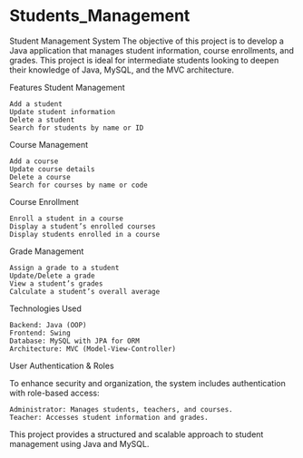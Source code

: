 # Students_Management
 Student Management System  The objective of this project is to develop a Java application that manages student information, course enrollments, and grades. This project is ideal for intermediate students looking to deepen their knowledge of Java, MySQL, and the MVC architecture.

Features
Student Management

    Add a student
    Update student information
    Delete a student
    Search for students by name or ID

Course Management

    Add a course
    Update course details
    Delete a course
    Search for courses by name or code

Course Enrollment

    Enroll a student in a course
    Display a student’s enrolled courses
    Display students enrolled in a course

Grade Management

    Assign a grade to a student
    Update/Delete a grade
    View a student’s grades
    Calculate a student’s overall average

Technologies Used

    Backend: Java (OOP)
    Frontend: Swing
    Database: MySQL with JPA for ORM
    Architecture: MVC (Model-View-Controller)

User Authentication & Roles

To enhance security and organization, the system includes authentication with role-based access:

    Administrator: Manages students, teachers, and courses.
    Teacher: Accesses student information and grades.

This project provides a structured and scalable approach to student management using Java and MySQL.
